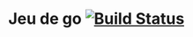 # Jeu de go          [![Build Status](https://travis-ci.org/AlgoProjectH1/application.svg)](https://travis-ci.org/AlgoProjectH1/application)
